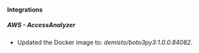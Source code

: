#### Integrations
##### AWS - AccessAnalyzer
- Updated the Docker image to: *demisto/boto3py3:1.0.0.84082*.
